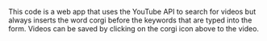 This code is a web app that uses the YouTube API to search for videos but always inserts the word corgi before the keywords that are typed into the form. Videos can be saved by clicking on the corgi icon above to the video.